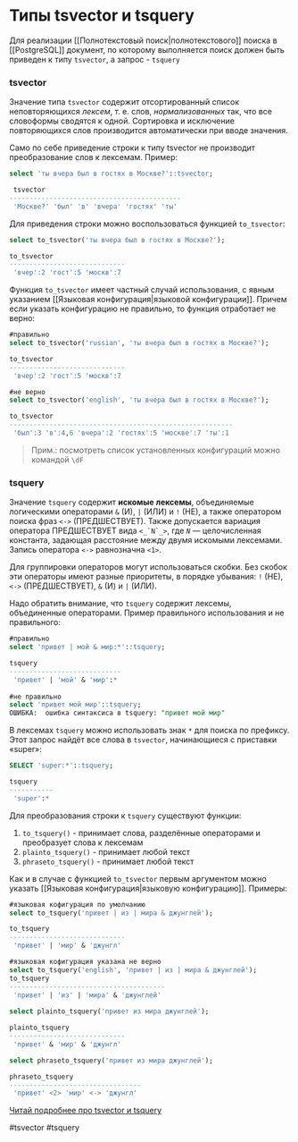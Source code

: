 # Типы tsvector и tsquery

Для реализации [[Полнотекстовый поиск|полнотекстового]] поиска в [[PostgreSQL]] документ, по которому выполняется поиск должен быть приведен к типу `tsvector`, а запрос - `tsquery`

### tsvector

Значение типа `tsvector` содержит отсортированный список неповторяющихся _лексем_, т. е. слов, _нормализованных_ так, что все словоформы сводятся к одной. Сортировка и исключение повторяющихся слов производится автоматически при вводе значения.

Само по себе приведение строки к типу tsvector не производит преобразование слов к лексемам. Пример:
```sql
select 'ты вчера был в гостях в Москве?'::tsvector;

 tsvector
-------------------------------------------
 'Москве?' 'был' 'в' 'вчера' 'гостях' 'ты'
```

Для приведения строки можно воспользоваться функцией `to_tsvector`:
```sql
select to_tsvector('ты вчера был в гостях в Москве?');

to_tsvector
-----------------------------
 'вчер':2 'гост':5 'москв':7
```

Функция `to_tsvector` имеет частный случай использования, с явным указанием [[Языковая конфигурация|языковой конфигурации]]. Причем если указать конфигурацию не правильно, то функция отработает не верно:
```sql
#правильно
select to_tsvector('russian', 'ты вчера был в гостях в Москве?');

to_tsvector
-----------------------------
 'вчер':2 'гост':5 'москв':7

#не верно
select to_tsvector('english', 'ты вчера был в гостях в Москве?');

to_tsvector
--------------------------------------------------------
 'был':3 'в':4,6 'вчера':2 'гостях':5 'москве':7 'ты':1
```

>Прим.: посмотреть список установленных конфигураций можно командой `\dF`

### tsquery

Значение `tsquery` содержит **искомые лексемы**, объединяемые логическими операторами `&` (И), `|` (ИЛИ) и `!` (НЕ), а также оператором поиска фраз `<->` (ПРЕДШЕСТВУЕТ). Также допускается вариация оператора ПРЕДШЕСТВУЕТ вида ``<_`N`_>``, где _`N`_ — целочисленная константа, задающая расстояние между двумя искомыми лексемами. Запись оператора `<->` равнозначна `<1>`.

Для группировки операторов могут использоваться скобки. Без скобок эти операторы имеют разные приоритеты, в порядке убывания: `!` (НЕ), `<->` (ПРЕДШЕСТВУЕТ), `&` (И) и `|` (ИЛИ).

Надо обратить внимание, что `tsquery` содержит лексемы, объединенные операторами. Пример правильного использования и не правильного:
```sql
#правильно
select 'привет | мой & мир:*'::tsquery;

tsquery
----------------------------
 'привет' | 'мой' & 'мир':*
 
#не правильно
select 'привет мой мир'::tsquery;
ОШИБКА:  ошибка синтаксиса в tsquery: "привет мой мир"
```

В лексемах `tsquery` можно использовать знак `*` для поиска по префиксу.
Этот запрос найдёт все слова в `tsvector`, начинающиеся с приставки «super»:
```sql
SELECT 'super:*'::tsquery;

tsquery  
-----------
 'super':*
```

Для преобразования строки к `tsquery` существуют функции:
1. `to_tsquery()` - принимает слова, разделённые операторами и преобразует слова к лексемам
2. `plainto_tsquery()` - принимает любой текст
3. `phraseto_tsquery()` - принимает любой текст

Как и в случае с функцией `to_tsvector` первым аргументом можно указать [[Языковая конфигурация|языковую конфигурацию]].
Примеры:
```sql
#языковая кофигурация по умолчанию
select to_tsquery('привет | из | мира & джунглей');

to_tsquery
-----------------------------
 'привет' | 'мир' & 'джунгл'

#языковая кофигурация указана не верно
select to_tsquery('english', 'привет | из | мира & джунглей');
to_tsquery
---------------------------------------
 'привет' | 'из' | 'мира' & 'джунглей'
 
select plainto_tsquery('привет из мира джунглей');

plainto_tsquery
-----------------------------
 'привет' & 'мир' & 'джунгл'

select phraseto_tsquery('привет из мира джунглей');

phraseto_tsquery
---------------------------------
 'привет' <2> 'мир' <-> 'джунгл'
```

[Читай подробнее про tsvector и tsquery](https://postgrespro.ru/docs/postgrespro/9.5/datatype-textsearch)

#tsvector #tsquery